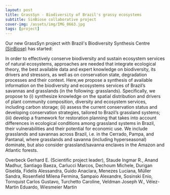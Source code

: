 ```yaml
---
layout: post
title: GrassSyn - Biodiversity of Brazil's grassy ecosystems 
subtitle: SinBiose collaborative project
cover-img: /assets/img/IMG_0663.jpg
tags: [project]
---
```


Our new GrassSyn project with Brazil's Biodiversity Synthesis Centre [(SinBiose)](http://www.sinbiose.cnpq.br/web/sinbiose) has started:

In order to effectively conserve biodiversity and sustain ecosystem services of natural ecosystems, approaches are needed that integrate ecological theory, 
the best available data and expert knowledge on biodiversity, its drivers and stressors, as well as on conservation state, degradation processes and their context. 
Here,we propose a synthesis of available information on the biodiversity and ecosystems services of Brazil’s savannas and grasslands (in the following: grasslands). 
Specifically, we propose to (i) synthesize knowledge on the spatial distribution and drivers of plant community composition, diversity and ecosystem services, including 
carbon storage; (ii) assess the current conservation status and developing conservation strategies, tailored to Brazil’s grassland systems; (iii) develop a framework for 
restoration planning that takes into account differences in ecological conditions among grassland systems in Brazil, their vulnerabilities and their potential for economic use. 
We include grasslands and savannas across Brazil, i.e. in the Cerrado, Pampa, and Pantanal, where grasslands and savanna (including hyperseasonal) dominate, but also consider 
grassland/savanna enclaves in the Amazon and Atlantic forests. 

Overbeck Gerhard E. (Scientific project leader), Staude Ingmar R., Anand Madhur, Santiago Baeza, Carlucci Marcos, Dechoum Michele, Durigan Giselda, Fidelis Alessandra, 
Guido Anaclara, Menezes Luciana, Müller Sandra, Rosenfield Milena Fermina, Sampaio Alexandre, Sosinski Enio, Tornquist Carlos Gustavo, Turchetto Caroline, Veldman Joseph W., 
Vélez-Martin Eduardo, Wiesmeier Martin

